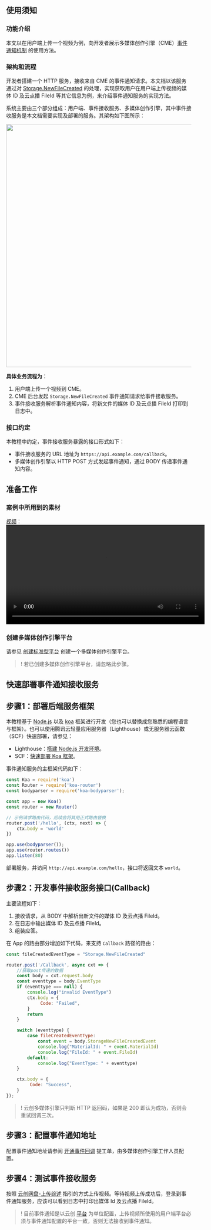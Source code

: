 ## 使用须知
### 功能介绍
本文以在用户端上传一个视频为例，向开发者展示多媒体创作引擎（CME）[事件通知机制](https://tcloud-doc.isd.com/document/product/1156/71327?!editLang=zh&!preview) 的使用方法。

### 架构和流程
开发者搭建一个 HTTP 服务，接收来自 CME 的事件通知请求。本文档以该服务通过对 [Storage.NewFileCreated](https://tcloud-doc.isd.com/document/product/1156/71328?!editLang=zh&!preview#p1) 的处理，实现获取用户在用户端上传视频的媒体 ID 及云点播 FileId 等其它信息为例，来介绍事件通知服务的实现方法。

系统主要由三个部分组成：用户端、事件接收服务、多媒体创作引擎，其中事件接收服务是本文档需要实现及部署的服务。其架构如下图所示：

<img src="https://qcloudimg.tencent-cloud.cn/raw/f63a8c3c30fb3908a6d51c441e80f342.png" width="660">

**具体业务流程为**：
1. 用户端上传一个视频到 CME。
2. CME 后台发起 `Storage.NewFileCreated` 事件通知请求给事件接收服务。
3. 事件接收服务解析事件通知内容，将新文件的媒体 ID 及云点播 FileId 打印到日志中。

### 接口约定
本教程中约定，事件接收服务暴露的接口形式如下：
- 事件接收服务的 URL 地址为 `https://api.example.com/callback`。
- 多媒体创作引擎以 HTTP POST 方式发起事件通知，通过 BODY 传递事件通知内容。


## 准备工作
### 案例中所用到的素材

[视频](http://1810000000.vod2.myqcloud.com/b64e98acvodcq1810000000/c20be6785285890809599844312/f0.mp4?download_name=视频1.mp4)：
<video width="540" controls>
  <source src="http://1810000000.vod2.myqcloud.com/b64e98acvodcq1810000000/c20be6785285890809599844312/f0.mp4" type="video/mp4">
  对不起，您的浏览器暂时不支持视频预览。
</video>

### 创建多媒体创作引擎平台
请参见 [创建标准型平台](https://cloud.tencent.com/document/product/1156/64110) 创建一个多媒体创作引擎平台。

>! 若已创建多媒体创作引擎平台，请忽略此步骤。


## 快速部署事件通知接收服务

## 步骤1：部署后端服务框架[](id:Step1)

本教程基于 [Node.js](https://nodejs.org/zh-cn/) 以及 [koa](https://github.com/koajs/koa) 框架进行开发（您也可以替换成您熟悉的编程语言与框架）。也可以使用腾讯云轻量应用服务器（Lighthouse）或无服务器云函数（SCF）快速部署，请参见：
- Lighthouse：[搭建 Node.js 开发环境](https://cloud.tencent.com/document/product/1207/60266)。
- SCF：[快速部署 Koa 框架](https://cloud.tencent.com/document/product/583/59231)。

事件通知服务的主框架代码如下：
```javascript
const Koa = require('koa')
const Router = require('koa-router')
const bodyparser = require('koa-bodyparser');

const app = new Koa()
const router = new Router()

// 示例请求路由代码，后续会将其用正式路由替换
router.post('/hello', (ctx, next) => {
    ctx.body = 'world'
})

app.use(bodyparser());
app.use(router.routes())
app.listen(80)
```

部署服务，并访问 `http://api.example.com/hello`，接口将返回文本 `world`。


## 步骤2：开发事件接收服务接口(Callback)[](id:Step2)
主要流程如下：
1. 接收请求，从 BODY 中解析出新文件的媒体 ID 及云点播 FileId。
2. 在日志中输出媒体 ID 及云点播 FileId。
3. 组装应答。

在 App 的路由部分增加如下代码，来支持 `Callback` 路径的路由：
```javascript
const fileCreatedEventType = "Storage.NewFileCreated"

router.post('/Callback', async cxt => {
    //获取post传递的数据
    const body = cxt.request.body
    const eventtype = body.EventType
    if (eventtype === null) {
        console.log("invalid EventType")
        ctx.body = {
             Code: "Failed",
        } 
        return
    }

    switch (eventtype) {
        case fileCreatedEventType:
            const event = body.StorageNewFileCreatedEvent
            console.log("MaterialId: " + event.MaterialId)
            console.log("FileId: " + event.FileId)
        default:
            console.log("EventType: " + eventtype)
    }

    ctx.body = {
         Code: "Success",
    }
});
```

>! 云创多媒体引擎只判断 HTTP 返回码，如果是 200 即认为成功，否则会重试回调三次。

## 步骤3：配置事件通知地址 [](id:Step3)
配置事件通知地址请参阅 [开通事件回调](https://tcloud-doc.isd.com/document/product/1156/71327?!editLang=zh&!preview#p3) 提工单，由多媒体创作引擎工作人员配置。

## 步骤4：测试事件接收服务 [](id:Step4)
按照 [云创网盘-上传综述](https://cloud.tencent.com/document/product/1156/64131) 指引的方式上传视频。等待视频上传成功后，登录到事件通知服务，应该可以看到日志中打印出媒体 Id 及云点播 FileId。

>! 目前事件通知是以云创 [平台](https://cloud.tencent.com/document/product/1156/64108) 为单位配置，上传视频所使用的用户端平台必须与事件通知配置的平台一致，否则无法接收到事件通知。

